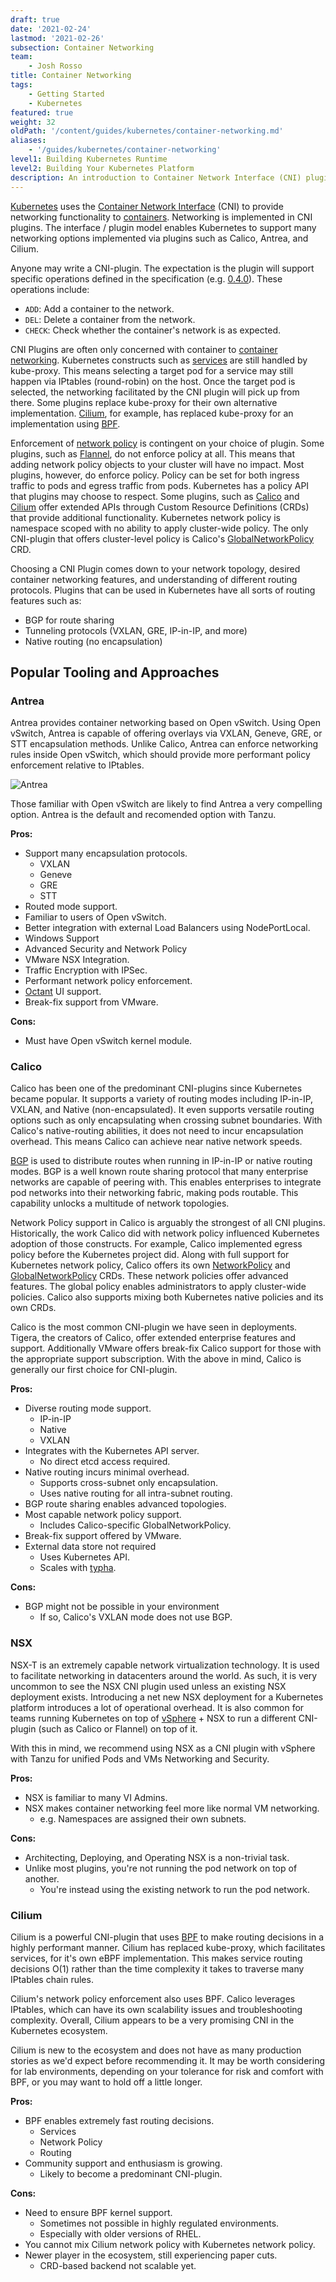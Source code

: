 ```yaml
---
draft: true
date: '2021-02-24'
lastmod: '2021-02-26'
subsection: Container Networking
team:
    - Josh Rosso
title: Container Networking
tags:
    - Getting Started
    - Kubernetes
featured: true
weight: 32
oldPath: '/content/guides/kubernetes/container-networking.md'
aliases:
    - '/guides/kubernetes/container-networking'
level1: Building Kubernetes Runtime
level2: Building Your Kubernetes Platform
description: An introduction to Container Network Interface (CNI) plugins
---
```


[Kubernetes](https://tanzu.vmware.com/developer/guides/what-is-kubernetes/) uses the [Container Network
Interface](https://github.com/containernetworking/cni) (CNI) to provide
networking functionality to [containers](https://tanzu.vmware.com/containers). Networking is implemented in CNI
plugins. The interface / plugin model enables Kubernetes to support many
networking options implemented via plugins such as Calico, Antrea, and Cilium.

Anyone may write a CNI-plugin. The expectation is the plugin will support
specific operations defined in the specification (e.g.
[0.4.0](https://github.com/containernetworking/cni/blob/spec-v0.4.0/SPEC.md#parameters)).
These operations include:

-   `ADD`: Add a container to the network.
-   `DEL`: Delete a container from the network.
-   `CHECK`: Check whether the container's network is as expected.

CNI Plugins are often only concerned with container to [container networking](/blog/a-container-is-a-linux-namespace-and-networking-basics/).
Kubernetes constructs such as
[services](https://kubernetes.io/docs/concepts/services-networking/service/) are
still handled by kube-proxy. This means selecting a target pod for a service may
still happen via IPtables (round-robin) on the host. Once the target pod is
selected, the networking facilitated by the CNI plugin will pick up from there.
Some plugins replace kube-proxy for their own alternative implementation.
[Cilium](https://cilium.io/blog/2019/08/20/cilium-16), for example, has replaced
kube-proxy for an implementation using
[BPF](https://en.wikipedia.org/wiki/Berkeley_Packet_Filter).

Enforcement of [network
policy](https://kubernetes.io/docs/concepts/services-networking/network-policies)
is contingent on your choice of plugin. Some plugins, such as
[Flannel](https://github.com/coreos/flannel), do not enforce policy at all. This
means that adding network policy objects to your cluster will have no impact.
Most plugins, however, do enforce policy. Policy can be set for both ingress
traffic to pods and egress traffic from pods. Kubernetes has a policy API that
plugins may choose to respect. Some plugins, such as
[Calico](https://docs.projectcalico.org/v3.11/reference/resources/networkpolicy)
and [Cilium](https://docs.cilium.io/en/v1.6/kubernetes/policy) offer extended
APIs through Custom Resource Definitions (CRDs) that provide additional
functionality. Kubernetes network policy is namespace scoped with no ability to
apply cluster-wide policy. The only CNI-plugin that offers cluster-level policy
is Calico's
[GlobalNetworkPolicy](https://docs.projectcalico.org/v3.11/reference/resources/globalnetworkpolicy)
CRD.

Choosing a CNI Plugin comes down to your network topology, desired container
networking features, and understanding of different routing protocols. Plugins
that can be used in Kubernetes have all sorts of routing features such as:

-   BGP for route sharing
-   Tunneling protocols (VXLAN, GRE, IP-in-IP, and more)
-   Native routing (no encapsulation)

## Popular Tooling and Approaches

### Antrea

Antrea provides container networking based on Open vSwitch. Using Open vSwitch,
Antrea is capable of offering overlays via VXLAN, Geneve, GRE, or STT
encapsulation methods. Unlike Calico, Antrea can enforce networking rules inside
Open vSwitch, which should provide more performant policy enforcement relative
to IPtables.

![Antrea](images/antrea.png)

Those familiar with Open vSwitch are likely to find Antrea a very compelling
option. Antrea is the default and recomended option with Tanzu.

**Pros:**

-   Support many encapsulation protocols.
    -   VXLAN
    -   Geneve
    -   GRE
    -   STT
-   Routed mode support.
-   Familiar to users of Open vSwitch.
-   Better integration with external Load Balancers using NodePortLocal.
-   Windows Support
-   Advanced Security and Network Policy
-   VMware NSX Integration.
-   Traffic Encryption with IPSec.
-   Performant network policy enforcement.
-   [Octant](https://github.com/vmware-tanzu/octant) UI support.
-   Break-fix support from VMware.

**Cons:**

-   Must have Open vSwitch kernel module.

### Calico

Calico has been one of the predominant CNI-plugins since Kubernetes became
popular. It supports a variety of routing modes including IP-in-IP, VXLAN, and
Native (non-encapsulated). It even supports versatile routing options such as
only encapsulating when crossing subnet boundaries. With Calico's native-routing
abilities, it does not need to incur encapsulation overhead. This means Calico
can achieve near native network speeds.

[BGP](https://en.wikipedia.org/wiki/Border_Gateway_Protocol) is used to
distribute routes when running in IP-in-IP or native routing modes. BGP is a
well known route sharing protocol that many enterprise networks are capable of
peering with. This enables enterprises to integrate pod networks into their
networking fabric, making pods routable. This capability unlocks a multitude of
network topologies.

Network Policy support in Calico is arguably the strongest of all CNI plugins.
Historically, the work Calico did with network policy influenced Kubernetes
adoption of those constructs. For example, Calico implemented egress policy
before the Kubernetes project did. Along with full support for Kubernetes
network policy, Calico offers its own
[NetworkPolicy](https://docs.projectcalico.org/v3.11/reference/resources/networkpolicy)
and
[GlobalNetworkPolicy](https://docs.projectcalico.org/v3.11/reference/resources/globalnetworkpolicy)
CRDs. These network policies offer advanced features. The global policy enables
administrators to apply cluster-wide policies. Calico also supports mixing both
Kubernetes native policies and its own CRDs.

Calico is the most common CNI-plugin we have seen in deployments. Tigera, the
creators of Calico, offer extended enterprise features and support. Additionally
VMware offers break-fix Calico support for those with the appropriate support
subscription. With the above in mind, Calico is generally our first choice for
CNI-plugin.

**Pros:**

-   Diverse routing mode support.
    -   IP-in-IP
    -   Native
    -   VXLAN
-   Integrates with the Kubernetes API server.
    -   No direct etcd access required.
-   Native routing incurs minimal overhead.
    -   Supports cross-subnet only encapsulation.
    -   Uses native routing for all intra-subnet routing.
-   BGP route sharing enables advanced topologies.
-   Most capable network policy support.
    -   Includes Calico-specific GlobalNetworkPolicy.
-   Break-fix support offered by VMware.
-   External data store not required
    -   Uses Kubernetes API.
    -   Scales with [typha](https://github.com/projectcalico/typha).

**Cons:**

-   BGP might not be possible in your environment
    -   If so, Calico's VXLAN mode does not use BGP.

### NSX

NSX-T is an extremely capable network virtualization technology. It is used to
facilitate networking in datacenters around the world. As such, it is very
uncommon to see the NSX CNI plugin used unless an existing NSX deployment
exists. Introducing a net new NSX deployment for a Kubernetes platform
introduces a lot of operational overhead. It is also common for teams running
Kubernetes on top of [vSphere](https://core.vmware.com/vmware-vsphere-tanzu) + NSX to run a different CNI-plugin (such as
Calico or Flannel) on top of it.

With this in mind, we recommend using NSX as a CNI plugin with vSphere with Tanzu for unified Pods and VMs Networking and Security.

**Pros:**

-   NSX is familiar to many VI Admins.
-   NSX makes container networking feel more like normal VM networking.
    -   e.g. Namespaces are assigned their own subnets.

**Cons:**

-   Architecting, Deploying, and Operating NSX is a non-trivial task.
-   Unlike most plugins, you're not running the pod network on top of another.
    -   You're instead using the existing network to run the pod network.

### Cilium

Cilium is a powerful CNI-plugin that uses
[BPF](https://en.wikipedia.org/wiki/Berkeley_Packet_Filter) to make routing
decisions in a highly performant manner. Cilium has replaced kube-proxy, which
facilitates services, for it's own eBPF implementation. This makes service
routing decisions O(1) rather than the time complexity it takes to traverse many
IPtables chain rules.

Cilium's network policy enforcement also uses BPF. Calico leverages IPtables,
which can have its own scalability issues and troubleshooting complexity.
Overall, Cilium appears to be a very promising CNI in the Kubernetes ecosystem.

Cilium is new to the ecosystem and does not have as many production stories as
we'd expect before recommending it. It may be worth considering for lab
environments, depending on your tolerance for risk and comfort with BPF, or
you may want to hold off a little longer.

**Pros:**

-   BPF enables extremely fast routing decisions.
    -   Services
    -   Network Policy
    -   Routing
-   Community support and enthusiasm is growing.
    -   Likely to become a predominant CNI-plugin.

**Cons:**

-   Need to ensure BPF kernel support.
    -   Sometimes not possible in highly regulated environments.
    -   Especially with older versions of RHEL.
-   You cannot mix Cilium network policy with Kubernetes network policy.
-   Newer player in the ecosystem, still experiencing paper cuts.
    -   CRD-based backend not scalable yet.
